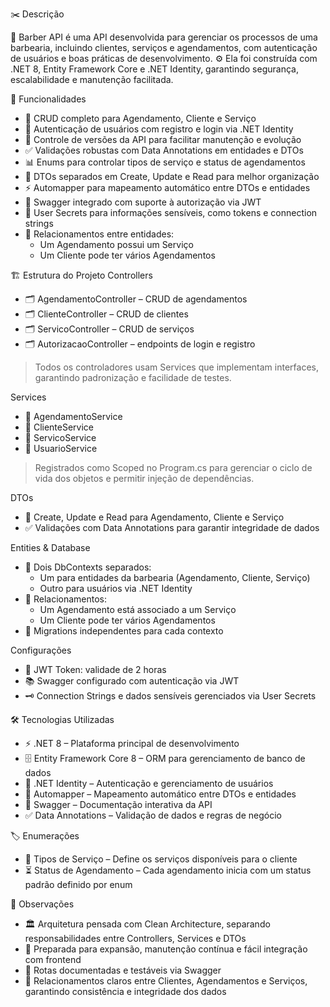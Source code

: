 ✂️ Descrição

💈 Barber API é uma API desenvolvida para gerenciar os processos de uma barbearia, incluindo clientes, serviços e agendamentos, com autenticação de usuários e boas práticas de desenvolvimento.
⚙️ Ela foi construída com .NET 8, Entity Framework Core e .NET Identity, garantindo segurança, escalabilidade e manutenção facilitada.

🚀 Funcionalidades
- 🔹 CRUD completo para Agendamento, Cliente e Serviço
- 🔐 Autenticação de usuários com registro e login via .NET Identity
- 📌 Controle de versões da API para facilitar manutenção e evolução
- ✅ Validações robustas com Data Annotations em entidades e DTOs
- 📊 Enums para controlar tipos de serviço e status de agendamentos
- 📂 DTOs separados em Create, Update e Read para melhor organização
- ⚡ Automapper para mapeamento automático entre DTOs e entidades
- 📝 Swagger integrado com suporte à autorização via JWT
- 🔑 User Secrets para informações sensíveis, como tokens e connection strings
- 🔗 Relacionamentos entre entidades:
  - Um Agendamento possui um Serviço
  - Um Cliente pode ter vários Agendamentos

🏗 Estrutura do Projeto
Controllers
- 🗂 AgendamentoController – CRUD de agendamentos
- 🗂 ClienteController – CRUD de clientes
- 🗂 ServicoController – CRUD de serviços
- 🗂 AutorizacaoController – endpoints de login e registro
> Todos os controladores usam Services que implementam interfaces, garantindo padronização e facilidade de testes.

Services
- 🔹 AgendamentoService
- 🔹 ClienteService
- 🔹 ServicoService
- 🔹 UsuarioService
> Registrados como Scoped no Program.cs para gerenciar o ciclo de vida dos objetos e permitir injeção de dependências.

DTOs
- 📌 Create, Update e Read para Agendamento, Cliente e Serviço
- ✅ Validações com Data Annotations para garantir integridade de dados

Entities & Database
- 💾 Dois DbContexts separados:
  - Um para entidades da barbearia (Agendamento, Cliente, Serviço)
  - Outro para usuários via .NET Identity
- 🔗 Relacionamentos:
  - Um Agendamento está associado a um Serviço
  - Um Cliente pode ter vários Agendamentos
- 📝 Migrations independentes para cada contexto

Configurações
- 🔑 JWT Token: validade de 2 horas
- 📚 Swagger configurado com autenticação via JWT
- 🗝 Connection Strings e dados sensíveis gerenciados via User Secrets

🛠 Tecnologias Utilizadas
- ⚡ .NET 8 – Plataforma principal de desenvolvimento
- 🗄 Entity Framework Core 8 – ORM para gerenciamento de banco de dados
- 🔐 .NET Identity – Autenticação e gerenciamento de usuários
- 🔄 Automapper – Mapeamento automático entre DTOs e entidades
- 📄 Swagger – Documentação interativa da API
- ✅ Data Annotations – Validação de dados e regras de negócio

🏷 Enumerações
- 💈 Tipos de Serviço – Define os serviços disponíveis para o cliente
- ⏳ Status de Agendamento – Cada agendamento inicia com um status padrão definido por enum

📌 Observações
- 🏛 Arquitetura pensada com Clean Architecture, separando responsabilidades entre Controllers, Services e DTOs
- 🚀 Preparada para expansão, manutenção contínua e fácil integração com frontend
- 🧭 Rotas documentadas e testáveis via Swagger
- 🔗 Relacionamentos claros entre Clientes, Agendamentos e Serviços, garantindo consistência e integridade dos dados
